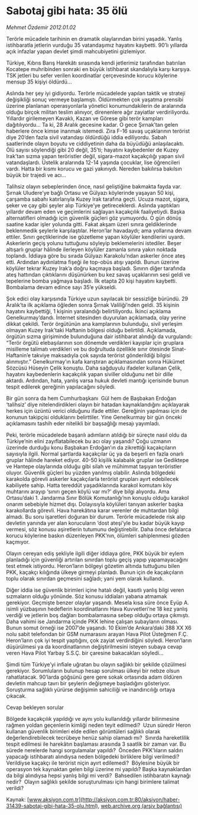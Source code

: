 # Sabotaj gibi hata: 35 ölü

*Mehmet Özdemir 2012.01.02*

<font class="agenda2NewsSpot">
 Terörle mücadele tarihinin en dramatik olaylarından birini yaşadık. Yanlış istihbaratla jetlerin vurduğu 35 vatandaşımız hayatını kaybetti. 90’lı yıllarda açık infazlar yapan devlet şimdi mahcubiyetini gizlemiyor.
</font>
<font class="newsDetail">
 <p class="MsoNormal">
  Türkiye, Kıbrıs Barış Harekâtı sırasında kendi jetlerimiz tarafından batırılan Kocatepe muhribinden sonraki en büyük istihbarat skandalıyla karşı karşıya. TSK jetleri bu sefer verilen koordinatlar çerçevesinde korucu köylerine mensup 35 kişiyi öldürdü...
 </p>
 <p class="MsoNormal">
 </p>
 <p class="MsoNormal">
  Aslında her şey iyi gidiyordu. Terörle mücadelede yapılan taktik ve strateji değişikliği sonuç vermeye başlamıştı. Öldürmekten çok yaşatma prensibi üzerine planlanan operasyonlarla yönetici konumundakilerin de aralarında olduğu birçok militan teslim alınıyor, direnenlere ağır zayiatlar verdiriliyordu. Yıllardır girilemeyen Kavaklı, Kazan ve Görese gibi terör kampları dağıtılıyordu… Ta ki, 28 Aralık gecesine kadar. O gece Şırnak’tan gelen haberlere önce kimse inanmak istemedi. Zira F-16 savaş uçaklarının terörist diye 20’den fazla sivil vatandaşı öldürdüğü iddia ediliyordu. Sabah saatlerinde olayın boyutu ve ciddiyetinin daha da büyüdüğü anlaşılacaktı. Ölü sayısı söylendiği gibi 20 değil, 35’ti; hayatını kaybedenler de Kuzey Irak’tan sızma yapan teröristler değil, sigara-mazot kaçakçılığı yapan sivil vatandaşlardı. Üstelik aralarında 12-14 yaşında çocuklar, lise öğrencileri vardı. Hatta bir kısmı korucu ve gazi yakınıydı. Nereden bakılırsa bakılsın büyük bir trajedi ve acı...
 </p>
 <p class="MsoNormal">
  Talihsiz olayın sebeplerinden önce, nasıl geliştiğine bakmakta fayda var. Şırnak Uludere’ye bağlı Ortasu ve Gülyazı köylerinde yaşayan 50 kişi, çarşamba sabahı katırlarıyla Kuzey Irak tarafına geçti. Ucuza mazot, sigara, şeker ve çay gibi şeyler alıp Türkiye’ye getireceklerdi. Aslında yaptıkları yıllardır devam eden ve geçimlerini sağlayan kaçakçılık faaliyetiydi. Başka alternatifleri olmadığı için güvenlik güçleri göz yumuyordu. O gün dönüş saatine kadar işler yolunda gitti. Fakat akşam üzeri sınıra geldiklerinde beklenmedik şeylerle karşılaştılar. Heron’lar havadaydı; ama yollarına devam ettiler. Sınırı geçtiklerinde ise gözetleme yapan köylüler kendilerini uyardı. Askerlerin geçiş yolunu tuttuğunu söyleyip beklemelerini istediler. Beşer altışarlı gruplar hâlinde ilerleyen köylüler zamanla sınıra yakın noktada toplandı. İddiaya göre bu sırada Gülyazı Karakolu’ndan askerler önce ateş etti. Ardından aydınlatma fişeği ile top-obüs atışı yapıldı. Bunun üzerine köylüler tekrar Kuzey Irak’a doğru kaçmaya başladı. Sınırın diğer tarafında ateş hattından çıktıklarını düşünürken bu kez savaş uçaklarının sesi geldi ve tepelerine bomba yağmaya başladı. İlk etapta 20 kişi hayatını kaybetti. Bombalama devam edince sayı 35’e yükseldi.
 </p>
 <p class="MsoNormal">
  Şok edici olay karşısında Türkiye uzun sayılacak bir sessizliğe büründü. 29 Aralık’ta ilk açıklama öğleden sonra Şırnak Valiliği’nden geldi. 35 kişinin hayatını kaybettiği, 1 kişinin yaralandığı belirtiliyordu. İkinci açıklama Genelkurmay’dandı. İnternet sitesinden duyurulan açıklamada, olay yerine dikkat çekildi. Terör örgütünün ana kamplarının bulunduğu, sivil yerleşim olmayan Kuzey Irak’taki Haftanin bölgesi olduğu belirtildi. Açıklamada, örgütün sızma girişiminde bulunduğuna dair istihbarat alındığı da vurgulandı: “Terör örgütü elebaşılarının son dönemde verdikleri kayıplar için gruplara misilleme talimatı verdikleri ve bu doğrultuda özellikle sınır ötesinde Sinat-Haftanin’e takviye maksadıyla çok sayıda terörist gönderildiği bilgisi alınmıştır.” Genelkurmay’ın kafa karıştıran açıklamasından sonra Hükümet Sözcüsü Hüseyin Çelik konuştu. Daha sağduyulu ifadeler kullanan Çelik, hayatını kaybedenlerin kaçakçılık yapan siviller olduğunu net bir dille aktardı. Ardından, hata, yanlış varsa hukuk devleti mantığı içerisinde bunun tespit edilerek gereğinin yapılacağını söyledi.
 </p>
 <p class="MsoNormal">
  Bir gün sonra da hem Cumhurbaşkanı  Gül hem de Başbakan Erdoğan ‘talihsiz’ diye nitelendirdikleri olayın bir hatadan kaynaklandığını açıklayarak herkes için üzüntü verici olduğunu ifade ettiler. Gereğinin yapılması için de konunun takipçisi olduklarını belirttiler. Yine Genelkurmay bir gün önceki açıklamasını tashih eder nitelikli bir başsağlığı mesajı yayımladı.
 </p>
 <p class="MsoNormal">
  Peki, terörle mücadelede başarılı adımların atıldığı bir süreçte nasıl oldu da Türkiye’nin elini zayıflatabilecek bu acı olay yaşandı? Çoğu uzmanın üzerinde durduğu konu Başbakan Erdoğan’ın da zikrettiği kaçakçıların sayısıyla ilgili. Normal şartlarda kaçakçılar üç ya da beşerli en fazla onarlı gruplar hâlinde hareket ediyor. 40-50 kişilik kalabalık gruplar ise Gediktepe ve Hantepe olaylarında olduğu gibi silah ve mühimmat taşıyan teröristler oluyor. Güvenlik güçleri bu yüzden yanılmış olabilir. Aslında bölgedeki karakolda görevli askerler kaçakçılarla terörist grupları ayırt edebilecek kabiliyete sahip. Hatta tereddüt yaşadıklarında karakol komutanı köy muhtarını arayıp ‘sınırı geçen köylü var mı?’ diye bilgi alıyordu. Ama Ortasu’daki 1. Jandarma Sınır Bölük Komutanlığı’nın konuşlu olduğu karakol onarım sebebiyle hizmet dışı. Dolayısıyla köylüleri tanıyan askerler başka karakollarda görevli. Hava harekâtına karar verenler de muhtardan bilgi almadı. Bu soru işaretleri doğuran bir durum. Terörle mücadelede risk alıp devletin yanında yer alan korucuların ‘dost ateşi’yle bu kadar büyük kayıp vermesi, söz konusu aşiretlerin tutumunu değiştirebilir. Daha önce defalarca korucu köylerine baskın düzenleyen PKK’nın, ölümleri sahiplenmesi gözden kaçmıyor.
 </p>
 <p class="MsoNormal">
  Olayın cereyan ediş şekliyle ilgili diğer iddiaya göre, PKK büyük bir eylem planladığı için güvenliği artırılan sınırdan toplu geçiş yapıp yapamayacağını test etmek istiyordu. Heron’ların bölgeyi gözetim altında tuttuğunu bilen PKK, kaçakçı kılığında ülkeye girmeyi planladı. Bunun için de kaçakçıların toplu olarak sınırdan geçmesini sağladı; yani yem olarak kullandı.
 </p>
 <p class="MsoNormal">
  Diğer iddia ise güvenlik birimleri içine hatalı değil, kasıtlı yanlış bilgi veren sızmaların olduğu yönünde. Söz konusu iddiaları yabana atmamak gerekiyor. Geçmişte benzer olaylar yaşandı. Mesela kısa süre önce Eyüp A. isimli yüzbaşının hedeflerin koordinatlarını Hava Kuvvetleri’ne 18 kez yanlış verdiği ve jetlerin boş dağları bombalamasına sebep olduğu ortaya çıkmıştı. Daha vahimi ise Jandarma içinde PKK lehine çalışan subayların olması. Bunun somut örneği ise 2007’de yaşandı. 10 Ekim’de Ankara’daki 388 XX X6 nolu sabit telefondan bir GSM numarasını arayan Hava Pilot Üsteğmen F.Ç. Heron’ların çok iyi tespit yaptığını, çok zayiat verdirdiğini söyledi. Heron’ların düşürülmesi ya da koordinatlarının değiştirilmesini isteyen subaya cevap veren Hava Pilot Yarbay S.S.Ç. bir çaresine bakacakları söyledi...
 </p>
 <p class="MsoNormal">
  Şimdi tüm Türkiye’yi infiale uğratan bu olayın sağlıklı bir şekilde çözülmesi gerekiyor. Sorumluların bulunup hesap sorulması ülkeyi bir nebze olsun rahatlatacak. 90’larda göğsünü gere gere sokak ortasında adam öldüren devletin mahcup tavrı bir şeylerin değişmeye başladığını gösteriyor. Soruşturma sağlıklı yürürse değişimin sahiciliği ve inandırıcılığı ortaya çıkacak.
 </p>
 <p class="MsoNormal">
  Cevap bekleyen sorular
 </p>
 <p class="MsoNormal">
  Bölgede kaçakçılık yapıldığı ve aynı yolu kullanıldığı yıllardır bilinmesine rağmen yoldan geçenlerin kimliği neden teyit edilmedi?  Uzun süredir Heron kullanan güvenlik birimleri elde edilen görüntüleri sağlıklı olarak değerlendirebilecek tecrübeye henüz sahip olamadı mı?  Sınırda hareketlilik tespit edilmesi ile harekâtın başlaması arasında 3 saatlik bir zaman var. Bu sürede nerelerde hangi sorgulamalar yapıldı?  Önceden PKK’lıların saldırı yapacağı istihbaratı alındıysa neden bölgedeki birliklere bilgi verilmedi? Verildiyse kaçakçı ile terörist niçin ayırt edilemedi?  Böylesine büyük bir operasyon tek kaynaktan gelen bilgi üzerine mi yapıldı? Başka kaynaklardan da bilgi alındıysa hepsi yanlış bilgi mi verdi?  Bahsedilen istihbaratın kaynağı nedir?  Olayın sağlıklı şekilde soruşturulması için hangi birimlere talimat verildi?
 </p>
</font>

Kaynak: [www.aksiyon.com.tr](http://aksiyon.com.tr:80/aksiyon/haber-31439-sabotaj-gibi-hata-35-olu.html), [web.archive.org (arşiv bağlantısı)](http://web.archive.org/web/20120112025645/http://aksiyon.com.tr:80/aksiyon/haber-31439-sabotaj-gibi-hata-35-olu.html)
